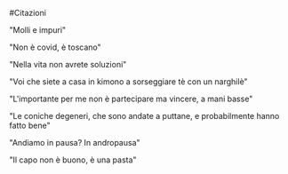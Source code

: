 #Citazioni

"Molli e impuri"

"Non è covid, è toscano"

"Nella vita non avrete soluzioni"

"Voi che siete a casa in kimono a sorseggiare tè con un narghilè"

"L'importante per me non è partecipare ma vincere, a mani basse"

"Le coniche degeneri, che sono andate a puttane, e probabilmente hanno fatto bene"

"Andiamo in pausa? In andropausa"

"Il capo non è buono, è una pasta"
